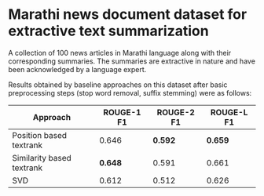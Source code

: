 # Marathi news document dataset for extractive text summarization

A collection of 100 news articles in Marathi language along with their corresponding summaries. The summaries are extractive in nature and have been acknowledged by a language expert.

Results obtained by baseline approaches on this dataset after basic preprocessing steps (stop word removal, suffix stemming) were as follows:

| Approach | ROUGE-1 F1 | ROUGE-2 F1 | ROUGE-L F1 |
| ----- | ------------------ | ---------------- | ---------------- |
| Position based textrank | 0.646 | **0.592** | **0.659** |
| Similarity based textrank | **0.648** | 0.591 | 0.661 |
| SVD | 0.612 | 0.512 | 0.626 |
